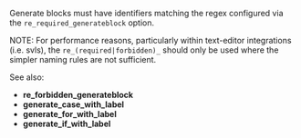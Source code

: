 Generate blocks must have identifiers matching the regex configured via the
`re_required_generateblock` option.

NOTE: For performance reasons, particularly within text-editor integrations
(i.e. svls), the `re_(required|forbidden)_` should only be used where the
simpler naming rules are not sufficient.

See also:

- **re_forbidden_generateblock**
- **generate_case_with_label**
- **generate_for_with_label**
- **generate_if_with_label**
